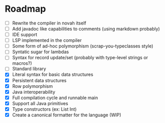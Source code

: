 # Roadmap

- [ ] Rewrite the compiler in novah itself
- [ ] Add javadoc like capabilities to comments (using markdown probably)
- [ ] IDE support
- [ ] LSP implemented in the compiler
- [ ] Some form of ad-hoc polymorphism (scrap-you-typeclasses style)
- [ ] Syntatic sugar for lambdas
- [ ] Syntax for record update/set (probably with type-level strings or macros?)
- [ ] Standard library
- [X] Literal syntax for basic data structures
- [X] Persistent data structures
- [X] Row polymorphism
- [X] Java interoperability
- [X] Full compilation cycle and runnable main
- [X] Support all Java primitives
- [X] Type constructors (ex: List Int)
- [X] Create a canonical formatter for the language (WIP)